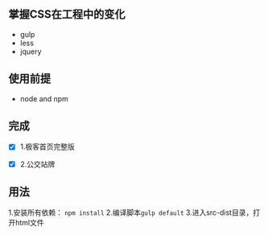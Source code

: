 ## 掌握CSS在工程中的变化

+ gulp
+ less
+ jquery

## 使用前提

- node and npm


## 完成
- [x] 1.极客首页完整版
- [x] 2.公交站牌


## 用法
1.安装所有依赖： `npm install`
2.编译脚本`gulp default`
3.进入src-dist目录，打开html文件
